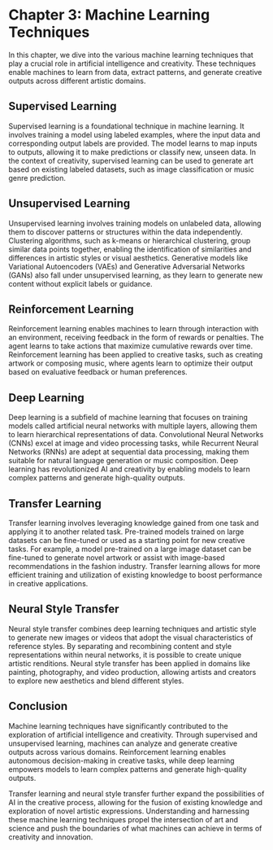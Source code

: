 Chapter 3: Machine Learning Techniques
======================================

In this chapter, we dive into the various machine learning techniques that play a crucial role in artificial intelligence and creativity. These techniques enable machines to learn from data, extract patterns, and generate creative outputs across different artistic domains.

Supervised Learning
-------------------

Supervised learning is a foundational technique in machine learning. It involves training a model using labeled examples, where the input data and corresponding output labels are provided. The model learns to map inputs to outputs, allowing it to make predictions or classify new, unseen data. In the context of creativity, supervised learning can be used to generate art based on existing labeled datasets, such as image classification or music genre prediction.

Unsupervised Learning
---------------------

Unsupervised learning involves training models on unlabeled data, allowing them to discover patterns or structures within the data independently. Clustering algorithms, such as k-means or hierarchical clustering, group similar data points together, enabling the identification of similarities and differences in artistic styles or visual aesthetics. Generative models like Variational Autoencoders (VAEs) and Generative Adversarial Networks (GANs) also fall under unsupervised learning, as they learn to generate new content without explicit labels or guidance.

Reinforcement Learning
----------------------

Reinforcement learning enables machines to learn through interaction with an environment, receiving feedback in the form of rewards or penalties. The agent learns to take actions that maximize cumulative rewards over time. Reinforcement learning has been applied to creative tasks, such as creating artwork or composing music, where agents learn to optimize their output based on evaluative feedback or human preferences.

Deep Learning
-------------

Deep learning is a subfield of machine learning that focuses on training models called artificial neural networks with multiple layers, allowing them to learn hierarchical representations of data. Convolutional Neural Networks (CNNs) excel at image and video processing tasks, while Recurrent Neural Networks (RNNs) are adept at sequential data processing, making them suitable for natural language generation or music composition. Deep learning has revolutionized AI and creativity by enabling models to learn complex patterns and generate high-quality outputs.

Transfer Learning
-----------------

Transfer learning involves leveraging knowledge gained from one task and applying it to another related task. Pre-trained models trained on large datasets can be fine-tuned or used as a starting point for new creative tasks. For example, a model pre-trained on a large image dataset can be fine-tuned to generate novel artwork or assist with image-based recommendations in the fashion industry. Transfer learning allows for more efficient training and utilization of existing knowledge to boost performance in creative applications.

Neural Style Transfer
---------------------

Neural style transfer combines deep learning techniques and artistic style to generate new images or videos that adopt the visual characteristics of reference styles. By separating and recombining content and style representations within neural networks, it is possible to create unique artistic renditions. Neural style transfer has been applied in domains like painting, photography, and video production, allowing artists and creators to explore new aesthetics and blend different styles.

Conclusion
----------

Machine learning techniques have significantly contributed to the exploration of artificial intelligence and creativity. Through supervised and unsupervised learning, machines can analyze and generate creative outputs across various domains. Reinforcement learning enables autonomous decision-making in creative tasks, while deep learning empowers models to learn complex patterns and generate high-quality outputs.

Transfer learning and neural style transfer further expand the possibilities of AI in the creative process, allowing for the fusion of existing knowledge and exploration of novel artistic expressions. Understanding and harnessing these machine learning techniques propel the intersection of art and science and push the boundaries of what machines can achieve in terms of creativity and innovation.
